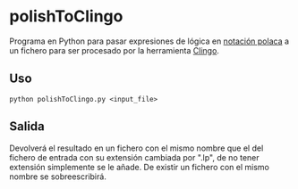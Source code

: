 # polishToClingo

Programa en Python para pasar expresiones de lógica en [notación polaca](https://en.wikipedia.org/wiki/Polish_notation) a un fichero para ser procesado por la herramienta [Clingo](https://potassco.org/clingo/).

## Uso 

`python polishToClingo.py <input_file>`

## Salida

Devolverá el resultado en un fichero con el mismo nombre que el del fichero de entrada con su extensión cambiada por ".lp", de no tener extensión simplemente se le añade. De existir un fichero con el mismo nombre se sobreescribirá.

